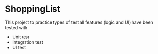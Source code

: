 # ShoppingList
This project to practice types of test
all features (logic and UI) have been tested with 
- Unit test
- Integration test
- UI test 
